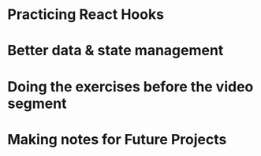 # Practicing React Hooks 
# Better data & state management
# Doing the exercises before the video segment
# Making notes for Future Projects